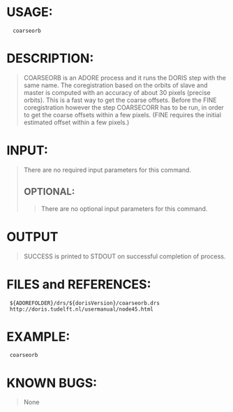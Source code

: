 # USAGE: #
```
  coarseorb 
```
# DESCRIPTION: #
> COARSEORB is an ADORE process and it runs the DORIS step with the same name.
> The coregistration based on the orbits of slave and master is computed with an accuracy of about 30 pixels (precise orbits). This is a fast way to get the coarse offsets. Before the FINE coregistration however the step COARSECORR has to be run, in order to get the coarse offsets within a few pixels. (FINE requires the initial estimated offset within a few pixels.)
# INPUT: #
> There are no required input parameters for this command.
> ## OPTIONAL: ##
> > There are no optional input parameters for this command.
# OUTPUT #

> SUCCESS is printed to STDOUT on successful completion of process.
# FILES and REFERENCES: #
```
 ${ADOREFOLDER}/drs/${dorisVersion}/coarseorb.drs
 http://doris.tudelft.nl/usermanual/node45.html
```
# EXAMPLE: #
```
 coarseorb
```
# KNOWN BUGS: #
> None